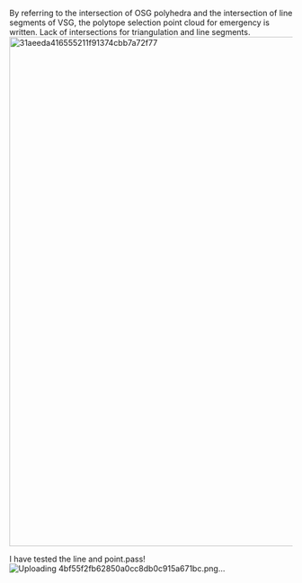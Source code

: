 By referring to the intersection of OSG polyhedra and the intersection of line segments of VSG, the polytope selection point cloud for emergency is written. Lack of intersections for triangulation and line segments.
<img width="906" alt="31aeeda416555211f91374cbb7a72f77" src="https://github.com/zhuzhiyong8679/vsg_polytope/assets/100345032/1e2e968b-322a-4f4a-a533-fc0f0ac1e111">



I have tested the line and point.pass!
![Uploading 4bf55f2fb62850a0cc8db0c915a671bc.png…]()
